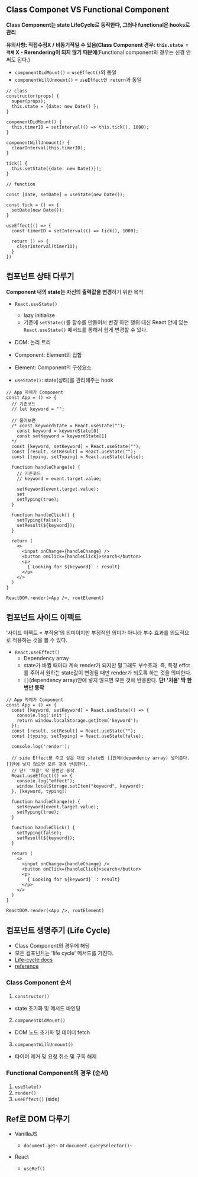 ## Class Componet VS Functional Component

**Class Component는 state LifeCycle로 동작한다, 그러나 functional은 hooks로 관리**

**유의사항: 직접수정X / 비동기적일 수 있음(Class Component 경우: `this.state = 객체` X - Rerendering이 되지 않기 때문에**(Functional component의 경우는 신경 안써도 된다.)

- `componentDidMount()` = `useEffect()`와 동일
- `componentWillUnmount()` = `useEffect안 return`과 동일

```
// class
constructor(props) {
  super(props);
  this.state = {date: new Date() };
}

componentDidMount() {
  this.timerID = setInterval(() => this.tick(), 1000);
}

componentWillUnmount() {
  clearInterval(this.timerID);
}

tick() {
  this.setState({date: new Date()});
}
```

```
// function

const [date, setDate] = useState(new Date());

const tick = () => {
  setDate(new Date());
}

useEffect(() => {
  const timerID = setInterval(() => tick(), 1000);

  return () => {
    clearInterval(timerID);
  }
})
```

## 컴포넌트 상태 다루기

**Component 내의 state는 자신의 출력값을 변경**하기 위한 목적

- `React.useState()`

  - lazy initialize
  - 기존에 `setState()`를 함수를 만들어서 변경 하던 행위 대신 React 안에 있는 `React.useState()` 메서드를 통해서 쉽게 변경할 수 있다.

- DOM: 논리 트리
- Component: Element의 집합
- Element: Component의 구성요소
- `useState()`: state(상태)를 관리해주는 hook

```
// App 자체가 Component
const App = () => {
  // 기존코드
  // let keyword = "";

  // 풀어보면
  /* const keywordState = React.useState("");
    const keyword = keywordState[0]
    const setKeyword = keywordState[1]
  */
  const [keyword, setKeyword] = React.useState("");
  const [result, setResult] = React.useState("");
  const [typing, setTyping] = React.useState(false);

  function handleChange(e) {
    // 기존코드
    // keyword = event.target.value;

    setKeyword(event.target.value);
    set
    setTyping(true);
  }

  function handleClick() {
    setTyping(false);
    setResult(${keyword});
  }

  return (
    <>
      <input onChange={handleChange} />
      <button onClick={handleClick}>search</button>
      <p>
        {`Looking for ${keyword}` : result}
      </p>
    </>
  )
}

ReactDOM.render(<App />, rootElement)
```

## 컴포넌트 사이드 이펙트

'사이드 이펙트 = 부작용'의 의미이지만 부정적인 의미가 아니라 부수 효과를 의도적으로 적용하는 것을 볼 수 있다.

- `React.useEffect()`
  - Dependency array
  - state가 바뀔 때마다 계속 render가 되지만 말그래도 부수효과. 즉, 특정 effct를 주어서 원하는 state값이 변경될 때만 render가 되도록 하는 것을 의미한다.
  - `[]`(dependency array)안에 넣지 않으면 모든 것에 반응한다. **단! '처음' 딱 한번만 동작**

```
// App 자체가 Component
const App = () => {
  const [keyword, setKeyword] = React.useState(() => {
    console.log('init');
    return window.localStorage.getItem('keyword');
  });
  const [result, setResult] = React.useState("");
  const [typing, setTyping] = React.useState(false);

  console.log('render');

  // side Effect를 주고 싶은 대상 state만 []안에(dependency array) 넣어준다. []안에 넣지 않으면 모든 것에 반응한다.
  // 단! '처음' 딱 한번만 동작
  React.useEffect(() => {
    console.log("effect");
    window.localStorage.setItem("keyword", keyword);
  }, [keyword, typing])

  function handleChange(e) {
    setKeyword(event.target.value);
    setTyping(true);
  }

  function handleClick() {
    setTyping(false);
    setResult(${keyword});
  }

  return (
    <>
      <input onChange={handleChange} />
      <button onClick={handleClick}>search</button>
      <p>
        {`Looking for ${keyword}` : result}
      </p>
    </>
  )
}

ReactDOM.render(<App />, rootElement)
```

## 컴포넌트 생명주기 (Life Cycle)

- Class Component의 경우에 해당
- 모든 컴포넌트는 'life cycle' 메서드를 가진다.
- [Life-cycle:docs](https://ko.reactjs.org/docs/react-component.html)
- [reference](https://projects.wojtekmaj.pl/react-lifecycle-methods-diagram/)

### Class Component 순서

1. `constructor()`

- state 초기화 및 메서드 바인딩

2. `componentDidMount()`

- DOM 노드 초기화 및 데이터 fetch

3. `componentWillUnmount()`

- 타이머 제거 및 요청 취소 및 구독 해제

### Functional Component의 경우 (순서)

1. `useState()`
2. `render()`
3. `useEffect()` (side)

## Ref로 DOM 다루기

- VanillaJS

  - `document.get~` or `document.querySelector()~`

- React
  - `useRef()`
